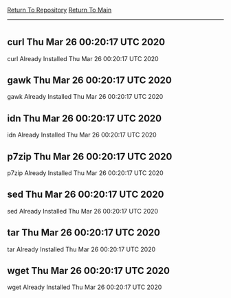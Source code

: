 [Return To Repository](https://github.com/deathbybandaid/piholeparser/)
[Return To Main](https://github.com/deathbybandaid/piholeparser/blob/master/RecentRunLogs/Mainlog.md)
____________________________________
# 
## curl Thu Mar 26 00:20:17 UTC 2020
curl Already Installed Thu Mar 26 00:20:17 UTC 2020
## gawk Thu Mar 26 00:20:17 UTC 2020
gawk Already Installed Thu Mar 26 00:20:17 UTC 2020
## idn Thu Mar 26 00:20:17 UTC 2020
idn Already Installed Thu Mar 26 00:20:17 UTC 2020
## p7zip Thu Mar 26 00:20:17 UTC 2020
p7zip Already Installed Thu Mar 26 00:20:17 UTC 2020
## sed Thu Mar 26 00:20:17 UTC 2020
sed Already Installed Thu Mar 26 00:20:17 UTC 2020
## tar Thu Mar 26 00:20:17 UTC 2020
tar Already Installed Thu Mar 26 00:20:17 UTC 2020
## wget Thu Mar 26 00:20:17 UTC 2020
wget Already Installed Thu Mar 26 00:20:17 UTC 2020
